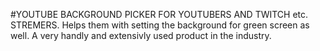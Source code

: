 ﻿#YOUTUBE BACKGROUND PICKER FOR YOUTUBERS AND TWITCH etc. STREMERS.
Helps them with setting the background for green screen as well. 
A very handly and extensivly used product in the industry.
